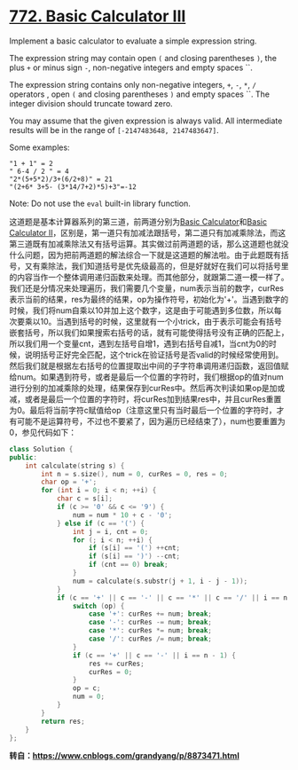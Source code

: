 # [772. Basic Calculator III](https://leetcode.com/problems/basic-calculator-iii/)

Implement a basic calculator to evaluate a simple expression string.

The expression string may contain open `(` and closing parentheses `)`, the plus `+` or minus sign `-`, non-negative integers and empty spaces ``.

The expression string contains only non-negative integers, `+`, `-`, `*`, `/` operators , open `(` and closing parentheses `)` and empty spaces ``. The integer division should truncate toward zero.

You may assume that the given expression is always valid. All intermediate results will be in the range of `[-2147483648, 2147483647]`.

Some examples:

```
"1 + 1" = 2
" 6-4 / 2 " = 4
"2*(5+5*2)/3+(6/2+8)" = 21
"(2+6* 3+5- (3*14/7+2)*5)+3"=-12
```

Note: Do not use the `eval` built-in library function.


这道题是基本计算器系列的第三道，前两道分别为[Basic Calculator](http://www.cnblogs.com/grandyang/p/4570699.html)和[Basic Calculator II](http://www.cnblogs.com/grandyang/p/4601208.html)，区别是，第一道只有加减法跟括号，第二道只有加减乘除法，而这第三道既有加减乘除法又有括号运算。其实做过前两道题的话，那么这道题也就没什么问题，因为把前两道题的解法综合一下就是这道题的解法啦。由于此题既有括号，又有乘除法，我们知道括号是优先级最高的，但是好就好在我们可以将括号里的内容当作一个整体调用递归函数来处理。而其他部分，就跟第二道一模一样了。我们还是分情况来处理遍历，我们需要几个变量，num表示当前的数字，curRes表示当前的结果，res为最终的结果，op为操作符号，初始化为'+'。当遇到数字的时候，我们将num自乘以10并加上这个数字，这是由于可能遇到多位数，所以每次要乘以10。当遇到括号的时候，这里就有一个小trick，由于表示可能会有括号嵌套括号，所以我们如果搜索右括号的话，就有可能使得括号没有正确的匹配上，所以我们用一个变量cnt，遇到左括号自增1，遇到右括号自减1，当cnt为0的时候，说明括号正好完全匹配，这个trick在验证括号是否valid的时候经常使用到。然后我们就是根据左右括号的位置提取出中间的子字符串调用递归函数，返回值赋给num。如果遇到符号，或者是最后一个位置的字符时，我们根据op的值对num进行分别的加减乘除的处理，结果保存到curRes中。然后再次判读如果op是加或减，或者是最后一个位置的字符时，将curRes加到结果res中，并且curRes重置为0。最后将当前字符c赋值给op（注意这里只有当时最后一个位置的字符时，才有可能不是运算符号，不过也不要紧了，因为遍历已经结束了），num也要重置为0，参见代码如下：

```cpp
class Solution {
public:
    int calculate(string s) {
        int n = s.size(), num = 0, curRes = 0, res = 0;
        char op = '+';
        for (int i = 0; i < n; ++i) {
            char c = s[i];
            if (c >= '0' && c <= '9') {
                num = num * 10 + c - '0';
            } else if (c == '(') {
                int j = i, cnt = 0;
                for (; i < n; ++i) {
                    if (s[i] == '(') ++cnt;
                    if (s[i] == ')') --cnt;
                    if (cnt == 0) break;
                }
                num = calculate(s.substr(j + 1, i - j - 1));
            }
            if (c == '+' || c == '-' || c == '*' || c == '/' || i == n - 1) {
                switch (op) {
                    case '+': curRes += num; break;
                    case '-': curRes -= num; break;
                    case '*': curRes *= num; break;
                    case '/': curRes /= num; break;
                }
                if (c == '+' || c == '-' || i == n - 1) {
                    res += curRes;
                    curRes = 0;
                }
                op = c;
                num = 0;
            }
        }
        return res;
    }
};
```

**转自：<https://www.cnblogs.com/grandyang/p/8873471.html>**
